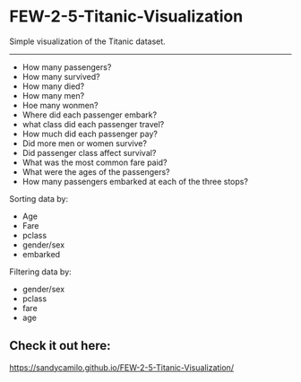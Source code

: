 # FEW-2-5-Titanic-Visualization

Simple visualization of the Titanic dataset. 
___________________________________________________________________
- How many passengers? 
- How many survived? 
- How many died? 
- How many men? 
- Hoe many wonmen?
- Where did each passenger embark? 
- what class did each passenger travel? 
- How much did each passenger pay? 
- Did more men or women survive?
- Did passenger class affect survival?
- What was the most common fare paid? 
- What were the ages of the passengers? 
- How many passengers embarked at each of the three stops? 

Sorting data by:

- Age
- Fare
- pclass
- gender/sex
- embarked

Filtering data by: 

- gender/sex
- pclass
- fare
- age


## Check it out here:

https://sandycamilo.github.io/FEW-2-5-Titanic-Visualization/ 


